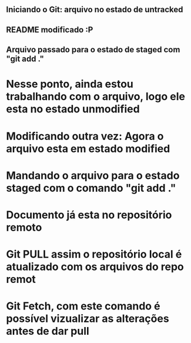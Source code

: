 ## Iniciando o Git: arquivo no estado de untracked	


## README modificado :P


## Arquivo passado para o estado de staged com "git add ."

# Nesse ponto, ainda estou trabalhando com o arquivo, logo ele esta no estado unmodified

# Modificando outra vez: Agora o arquivo esta em estado modified

# Mandando o arquivo para o estado staged com o comando "git add ."

# Documento já esta no repositório remoto

# Git PULL assim o repositório local é atualizado com os arquivos do repo remot

# Git Fetch, com este comando é possível vizualizar as alterações antes de dar pull
